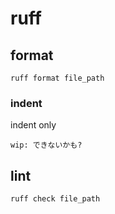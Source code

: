 
# ruff


## format

```
ruff format file_path
```


### indent

indent only

```
wip: できないかも?
```


## lint

```
ruff check file_path
```



